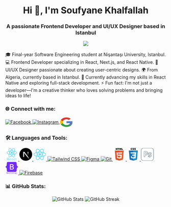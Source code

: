 <h1 align="center">Hi 👋, I'm Soufyane Khalfallah</h1> <h3 align="center">A passionate Frontend Developer and UI/UX Designer based in Istanbul</h3> <p align="center"> <img src="https://readme-typing-svg.herokuapp.com?font=Roboto+Mono&color=F75C7E&size=24&center=true&vCenter=true&lines=Final-Year+Software+Engineering+Student;React%2C+React+Native+%26+Next.js+Developer;UI%2FUX+Design+Enthusiast;Always+learning+and+growing!" /> </p>
🎓 Final-year Software Engineering student at Nişantaşı University, Istanbul.
💻 Frontend Developer specializing in React, Next.js, and React Native.
🎨 UI/UX Designer passionate about creating user-centric designs.
🌍 From Algeria, currently based in Istanbul.
🌱 Currently advancing my skills in React Native and exploring full-stack development.
⚡ Fun fact: I'm not just a developer—I'm a creative thinker who loves solving problems and bringing ideas to life!
<h3 align="left">🌐 Connect with me:</h3> <p align="left"> <a href="https://fb.com/soufyane khalfallah" target="blank"> <img align="center" src="https://raw.githubusercontent.com/rahuldkjain/github-profile-readme-generator/master/src/images/icons/Social/facebook.svg" alt="Facebook" height="30" width="40" /> </a> <a href="https://instagram.com/soufyanekh_22" target="blank"> <img align="center" src="https://raw.githubusercontent.com/rahuldkjain/github-profile-readme-generator/master/src/images/icons/Social/instagram.svg" alt="Instagram" height="30" width="40" /> </a> <a href="mailto:soufyanekhalfallah@example.com" target="blank"> <img align="center" src="https://raw.githubusercontent.com/devicons/devicon/master/icons/google/google-original.svg" alt="Email" height="30" width="40" /> </a> </p>
<h3 align="left">🛠️ Languages and Tools:</h3> <p align="left"> <a href="https://reactjs.org/" target="_blank" rel="noreferrer"> <img src="https://raw.githubusercontent.com/devicons/devicon/master/icons/react/react-original-wordmark.svg" alt="React" width="40" height="40" /> </a> <a href="https://nextjs.org/" target="_blank" rel="noreferrer"> <img src="https://raw.githubusercontent.com/devicons/devicon/master/icons/nextjs/nextjs-original.svg" alt="Next.js" width="40" height="40" /> </a> <a href="https://reactnative.dev/" target="_blank" rel="noreferrer"> <img src="https://raw.githubusercontent.com/devicons/devicon/master/icons/react/react-original.svg" alt="React Native" width="40" height="40" /> </a> <a href="https://tailwindcss.com/" target="_blank" rel="noreferrer"> <img src="https://www.vectorlogo.zone/logos/tailwindcss/tailwindcss-icon.svg" alt="Tailwind CSS" width="40" height="40" /> </a> <a href="https://www.figma.com/" target="_blank" rel="noreferrer"> <img src="https://www.vectorlogo.zone/logos/figma/figma-icon.svg" alt="Figma" width="40" height="40" /> </a> <a href="https://git-scm.com/" target="_blank" rel="noreferrer"> <img src="https://www.vectorlogo.zone/logos/git-scm/git-scm-icon.svg" alt="Git" width="40" height="40" /> </a> <a href="https://www.w3.org/html/" target="_blank" rel="noreferrer"> <img src="https://raw.githubusercontent.com/devicons/devicon/master/icons/html5/html5-original-wordmark.svg" alt="HTML5" width="40" height="40" /> </a> <a href="https://www.w3schools.com/css/" target="_blank" rel="noreferrer"> <img src="https://raw.githubusercontent.com/devicons/devicon/master/icons/css3/css3-original-wordmark.svg" alt="CSS3" width="40" height="40" /> </a> <a href="https://www.adobe.com/products/photoshop.html" target="_blank" rel="noreferrer"> <img src="https://raw.githubusercontent.com/devicons/devicon/master/icons/photoshop/photoshop-line.svg" alt="Photoshop" width="40" height="40" /> </a> <a href="https://getbootstrap.com/" target="_blank" rel="noreferrer"> <img src="https://raw.githubusercontent.com/devicons/devicon/master/icons/bootstrap/bootstrap-plain-wordmark.svg" alt="Bootstrap" width="40" height="40" /> </a> <a href="https://firebase.google.com/" target="_blank" rel="noreferrer"> <img src="https://www.vectorlogo.zone/logos/firebase/firebase-icon.svg" alt="Firebase" width="40" height="40" /> </a> </p>
<h3 align="left">📊 GitHub Stats:</h3> <p align="center"> <img src="https://github-readme-stats.vercel.app/api?username=soufyanekhalfallah&show_icons=true&theme=radical&count_private=true" alt="GitHub Stats" /> <img src="https://github-readme-streak-stats.herokuapp.com/?user=soufyanekhalfallah&theme=radical" alt="GitHub Streak" /> </p>
